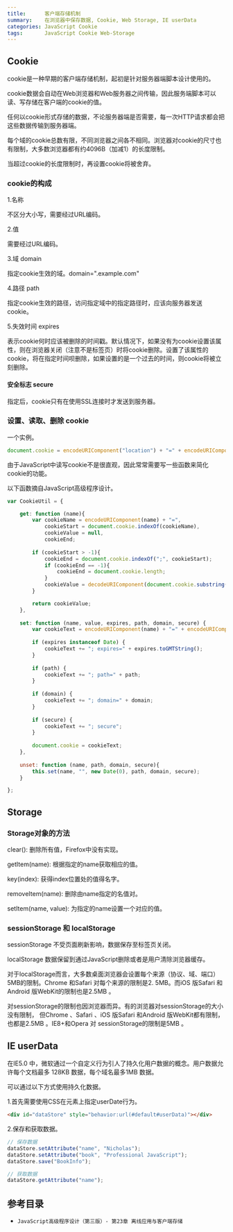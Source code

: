 ```yaml
---
title:      客户端存储机制
summary:    在浏览器中保存数据, Cookie, Web Storage, IE userData
categories: JavaScript Cookie
tags:       JavaScript Cookie Web-Storage
---
```


## Cookie

cookie是一种早期的客户端存储机制，起初是针对服务器端脚本设计使用的。

cookie数据会自动在Web浏览器和Web服务器之间传输，因此服务端脚本可以读、写存储在客户端的cookie的值。

任何以cookie形式存储的数据，不论服务器端是否需要，每一次HTTP请求都会把这些数据传输到服务器端。

每个域的cookie总数有限，不同浏览器之间各不相同。浏览器对cookie的尺寸也有限制，大多数浏览器都有约4096B（加减1）的长度限制。

当超过cookie的长度限制时，再设置cookie将被舍弃。

### cookie的构成

1.名称

不区分大小写，需要经过URL编码。

2.值

需要经过URL编码。

3.域 domain

指定cookie生效的域。domain=".example.com"

4.路径 path

指定cookie生效的路径，访问指定域中的指定路径时，应该向服务器发送cookie。

5.失效时间 expires

表示cookie何时应该被删除的时间戳。默认情况下，如果没有为cookie设置该属性，则在浏览器关闭（注意不是标签页）时将cookie删除。设置了该属性的cookie，将在指定时间呗删除，如果设置的是一个过去的时间，则cookie将被立刻删除。

#### 安全标志 secure

指定后，cookie只有在使用SSL连接时才发送到服务器。

### 设置、读取、删除 cookie

一个实例。

```javascript
document.cookie = encodeURIComponent("location") + "=" + encodeURIComponent("Dalian") + "; expires=" +  new Date("2016-10-4") + "; path=" + "/" + "; domain=" + "bosspan.net;";
```

由于JavaScript中读写cookie不是很直观，因此常常需要写一些函数来简化cookie的功能。

以下函数摘自JavaScript高级程序设计。

```javascript
var CookieUtil = {

    get: function (name){
        var cookieName = encodeURIComponent(name) + "=",
            cookieStart = document.cookie.indexOf(cookieName),
            cookieValue = null,
            cookieEnd;
            
        if (cookieStart > -1){
            cookieEnd = document.cookie.indexOf(";", cookieStart);
            if (cookieEnd == -1){
                cookieEnd = document.cookie.length;
            }
            cookieValue = decodeURIComponent(document.cookie.substring(cookieStart + cookieName.length, cookieEnd));
        } 

        return cookieValue;
    },
    
    set: function (name, value, expires, path, domain, secure) {
        var cookieText = encodeURIComponent(name) + "=" + encodeURIComponent(value);
    
        if (expires instanceof Date) {
            cookieText += "; expires=" + expires.toGMTString();
        }
    
        if (path) {
            cookieText += "; path=" + path;
        }
    
        if (domain) {
            cookieText += "; domain=" + domain;
        }
    
        if (secure) {
            cookieText += "; secure";
        }
    
        document.cookie = cookieText;
    },
    
    unset: function (name, path, domain, secure){
        this.set(name, "", new Date(0), path, domain, secure);
    }

};
```

## Storage

### Storage对象的方法

clear(): 删除所有值，Firefox中没有实现。

getItem(name): 根据指定的name获取相应的值。

key(index): 获得index位置处的值得名字。

removeItem(name): 删除由name指定的名值对。

setItem(name, value): 为指定的name设置一个对应的值。

### sessionStorage 和 localStorage

sessionStorage 不受页面刷新影响，数据保存至标签页关闭。

localStorage 数据保留到通过JavaScript删除或者是用户清除浏览器缓存。 

对于localStorage而言，大多数桌面浏览器会设置每个来源（协议、域、端口）5MB的限制。Chrome 和Safari 对每个来源的限制是2. 5MB。而iOS 版Safari 和Android 版WebKit的限制也是2.5MB 。

对sessionStorage的限制也因浏览器而异。有的浏览器对sessionStorage的大小没有限制，
但Chrome 、Safari 、iOS 版Safari 和Android 版WebKit都有限制，也都是2.5MB 。IE8+和Opera 对
sessionStorage的限制是5MB 。

## IE userData

在IE5.0 中，微软通过一个自定义行为引人了持久化用户数据的概念。用户数据允许每个文档最多
128KB 数据，每个域名最多1MB 数据。

可以通过以下方式使用持久化数据。

1.首先需要使用CSS在元素上指定userDate行为。

```html
<div id="dataStore" style="behavior:url(#default#userData)"></div>
```

2.保存和获取数据。

```javascript
// 保存数据
dataStore.setAttribute("name", "Nicholas");
dataStore.setAttribute("book", "Professional JavaScript");
dataStore.save("BookInfo");

// 获取数据
dataStore.getAttribute("name");
```

## 参考目录

- `JavaScript高级程序设计（第三版）- 第23章 离线应用与客户端存储`